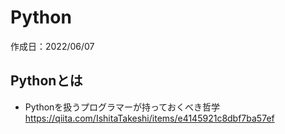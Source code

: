 # Python

作成日：2022/06/07

## Pythonとは
- Pythonを扱うプログラマーが持っておくべき哲学
  https://qiita.com/IshitaTakeshi/items/e4145921c8dbf7ba57ef
